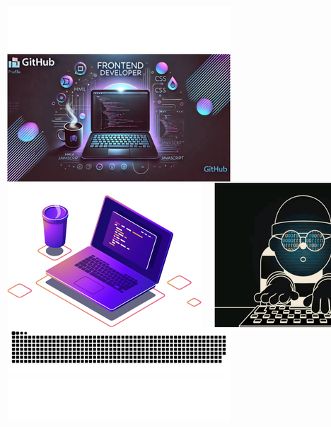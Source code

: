 <img src="./animated.svg" alt="SVG Animation">
<img src="./fronted.webp" alt="SVG Animation">
<div style="display: flex; gap: 30px;">
    <img src="computer-illustration.png" alt="SVG Animation">
    <img src="68747470733a2f2f6d656469612e74656e6f722e636f6d2f726550446644574f33586f41414141642f6861636b696e672e676966.gif" alt="SVG Animation" width="400px">
</div>
<img src="./github-contribution-grid-snake.svg" alt="SVG Animation">
<img src="./buttom.svg" alt="SVG Animation">